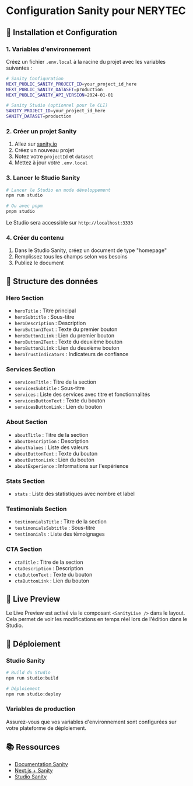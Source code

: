 # Configuration Sanity pour NERYTEC

## 🚀 Installation et Configuration

### 1. Variables d'environnement

Créez un fichier `.env.local` à la racine du projet avec les variables suivantes :

```bash
# Sanity Configuration
NEXT_PUBLIC_SANITY_PROJECT_ID=your_project_id_here
NEXT_PUBLIC_SANITY_DATASET=production
NEXT_PUBLIC_SANITY_API_VERSION=2024-01-01

# Sanity Studio (optionnel pour le CLI)
SANITY_PROJECT_ID=your_project_id_here
SANITY_DATASET=production
```

### 2. Créer un projet Sanity

1. Allez sur [sanity.io](https://sanity.io)
2. Créez un nouveau projet
3. Notez votre `projectId` et `dataset`
4. Mettez à jour votre `.env.local`

### 3. Lancer le Studio Sanity

```bash
# Lancer le Studio en mode développement
npm run studio

# Ou avec pnpm
pnpm studio
```

Le Studio sera accessible sur `http://localhost:3333`

### 4. Créer du contenu

1. Dans le Studio Sanity, créez un document de type "homepage"
2. Remplissez tous les champs selon vos besoins
3. Publiez le document

## 📝 Structure des données

### Hero Section
- `heroTitle` : Titre principal
- `heroSubtitle` : Sous-titre
- `heroDescription` : Description
- `heroButton1Text` : Texte du premier bouton
- `heroButton1Link` : Lien du premier bouton
- `heroButton2Text` : Texte du deuxième bouton
- `heroButton2Link` : Lien du deuxième bouton
- `heroTrustIndicators` : Indicateurs de confiance

### Services Section
- `servicesTitle` : Titre de la section
- `servicesSubtitle` : Sous-titre
- `services` : Liste des services avec titre et fonctionnalités
- `servicesButtonText` : Texte du bouton
- `servicesButtonLink` : Lien du bouton

### About Section
- `aboutTitle` : Titre de la section
- `aboutDescription` : Description
- `aboutValues` : Liste des valeurs
- `aboutButtonText` : Texte du bouton
- `aboutButtonLink` : Lien du bouton
- `aboutExperience` : Informations sur l'expérience

### Stats Section
- `stats` : Liste des statistiques avec nombre et label

### Testimonials Section
- `testimonialsTitle` : Titre de la section
- `testimonialsSubtitle` : Sous-titre
- `testimonials` : Liste des témoignages

### CTA Section
- `ctaTitle` : Titre de la section
- `ctaDescription` : Description
- `ctaButtonText` : Texte du bouton
- `ctaButtonLink` : Lien du bouton

## 🔄 Live Preview

Le Live Preview est activé via le composant `<SanityLive />` dans le layout. 
Cela permet de voir les modifications en temps réel lors de l'édition dans le Studio.

## 🚀 Déploiement

### Studio Sanity
```bash
# Build du Studio
npm run studio:build

# Déploiement
npm run studio:deploy
```

### Variables de production
Assurez-vous que vos variables d'environnement sont configurées sur votre plateforme de déploiement.

## 📚 Ressources

- [Documentation Sanity](https://www.sanity.io/docs)
- [Next.js + Sanity](https://github.com/sanity-io/next-sanity)
- [Studio Sanity](https://www.sanity.io/studio)

